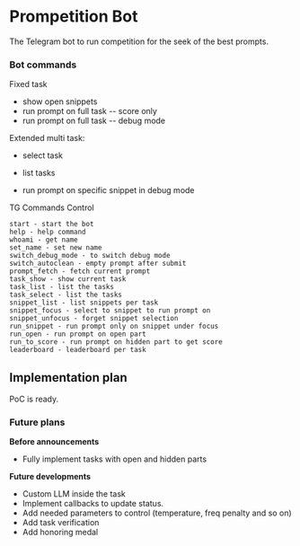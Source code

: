 # Prompetition Bot

The Telegram bot to run competition for the seek of the best prompts. 

### Bot commands

Fixed task
- show open snippets
- run prompt on full task -- score only
- run prompt on full task -- debug mode

Extended multi task:
- select task
- list tasks

- run prompt on specific snippet in debug mode

TG Commands Control

```
start - start the bot
help - help command
whoami - get name
set_name - set new name
switch_debug_mode - to switch debug mode
switch_autoclean - empty prompt after submit
prompt_fetch - fetch current prompt
task_show - show current task
task_list - list the tasks
task_select - list the tasks
snippet_list - list snippets per task
snippet_focus - select to snippet to run prompt on
snippet_unfocus - forget snippet selection
run_snippet - run prompt only on snippet under focus
run_open - run prompt on open part
run_to_score - run prompt on hidden part to get score
leaderboard - leaderboard per task
```

## Implementation plan

PoC is ready.

### Future plans

**Before announcements**

- Fully implement tasks with open and hidden parts


**Future developments**
- Custom LLM inside the task
- Implement callbacks to update status.
- Add needed parameters to control (temperature, freq penalty and so on)
- Add task verification
- Add honoring medal